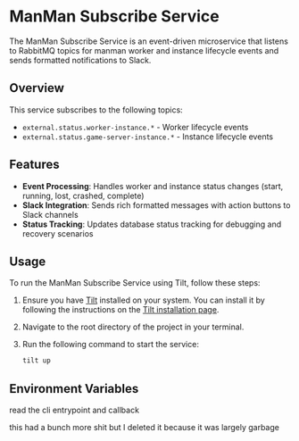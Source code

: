 # ManMan Subscribe Service

The ManMan Subscribe Service is an event-driven microservice that listens to RabbitMQ topics for manman worker and instance lifecycle events and sends formatted notifications to Slack.

## Overview

This service subscribes to the following topics:
- `external.status.worker-instance.*` - Worker lifecycle events
- `external.status.game-server-instance.*` - Instance lifecycle events

## Features

- **Event Processing**: Handles worker and instance status changes (start, running, lost, crashed, complete)
- **Slack Integration**: Sends rich formatted messages with action buttons to Slack channels
- **Status Tracking**: Updates database status tracking for debugging and recovery scenarios

## Usage

To run the ManMan Subscribe Service using Tilt, follow these steps:

1. Ensure you have [Tilt](https://tilt.dev/) installed on your system. You can install it by following the instructions on the [Tilt installation page](https://docs.tilt.dev/install.html).
2. Navigate to the root directory of the project in your terminal.
3. Run the following command to start the service:

   ```bash
   tilt up
## Environment Variables

read the cli entrypoint and callback


this had a bunch more shit but I deleted it because it was largely garbage
